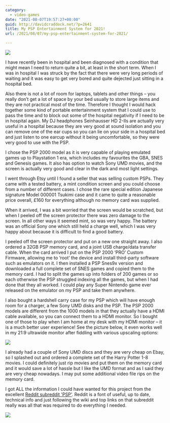 ```yaml
---
category:
  - video-games
date: "2021-08-07T19:57:27+00:00"
guid: http://davidcraddock.net/?p=2641
title: My PSP Entertainment System for 2021!
url: /2021/08/07/my-psp-entertainment-system-for-2021/

---
```

![](/wp-content/uploads/2021/08/psp.jpg)

I have recently been in hospital and been diagnosed with a condition that might mean I need to return quite a bit, at least in the short term. When I was in hospital I was struck by the fact that there were very long periods of waiting and it was easy to get very bored and quite dejected just sitting in a hospital bed.

Also there is not a lot of room for laptops, tablets and other things – you really don’t get a lot of space by your bed usually to store large items and they are not practical most of the time. Therefore I thought I would hack together some kind of portable entertainment system that I could use to pass the time and to block out some of the hospital negativity if I need to be in hospital again. My DJ headphones Seinhausser HD 2-IIs are actually very useful in a hospital because they are very good at sound isolation and you can remove one of the ear cups so you can lie on your side in a hospital bed and just listen to one earcup without it being uncomfortable, so they were very good to use with the PSP.

I chose the PSP 2000 model as it is very capable of playing emulated games up to Playstation 1 era, which includes my favourites the GBA, SNES and Genesis games. It also has option to watch Sony UMD movies, and the screen is actually very good and clear in the dark and most light settings.

I went through Etsy until I found a seller that was selling custom PSPs. They came with a tested battery, a mint condition screen and you could choose from a number of different cases. I chose the rare special edition Japanese signature Model 000001 Tsukimi case and it came to quite a reasonable price overall, £160 for everything although no memory card was supplied.

When it arrived, I was a bit worried that the screen would be scratched, but when I peeled off the screen protector there was zero damage to the screen. In all other ways it seemed mint, so was very happy. The battery was an official Sony one which still held a charge well, which I was very happy about because it is difficult to find a good battery.

I peeled off the screen protector and put on a new one straight away. I also ordered a 32GB PSP memory card, and a joint USB charge/data transfer cable. When the card arrived I put on the PSP 2000 ‘PRO’ Custom Firmware, allowing me to ‘root’ the device and install third-party software such as emulators on it. I then installed a PSP Snes9x version and downloaded a full complete set of SNES games and copied them to the memory card. I had to split the games up into folders of 200 games or so each otherwise the PSP struggled indexing all the games, but when I had done that they all worked. I could play any Super Nintendo game ever released on the emulator on my PSP and take them anywhere.

I also bought a hardshell carry case for my PSP which will have enough room for a charger, a few Sony UMD disks and the PSP. The PSP 2000 models are different from the 1000 models in that they actually have a HDMI cable available, so you can connect them to a HDMI monitor. So I bought one of those to play when I am home at my desk with my HDMI monitor – it is a much better user experience! See the picture below, it even works well in my 21:9 ultrawide monitor after fiddling with various upscaling options:

![](/wp-content/uploads/2021/08/mgs.jpg)

I already had a couple of Sony UMD discs and they are very cheap on Ebay, so I splashed out and ordered a complete set of the Harry Potter 1-8 movies. I could definitely just rip movies and put them on the memory card and it would save a lot of hassle but I like the UMD format and as I said they are very cheap nowadays. I may put some additional video file rips on the memory card.

I got ALL the information I could have wanted for this project from the excellent [Reddit subreddit 'PSP'](https://reddit.com/r/psp). Reddit is a font of useful, up to date, technical info and just following the wiki and top links on that subreddit really was all that was required to do everything I needed.

![](/wp-content/uploads/2021/08/img_20210807_205006.jpg)
